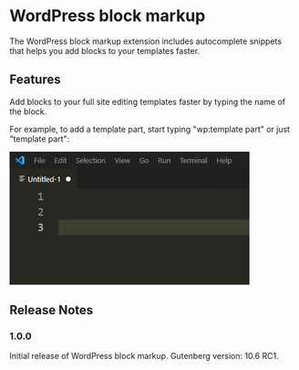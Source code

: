 # WordPress block markup

The WordPress block markup extension includes autocomplete snippets that helps you add blocks to your templates faster.

## Features

Add blocks to your full site editing templates faster by typing the name of the block.

For example, to add a template part, start typing "wp:template part" or just "template part":

![Template part](images/template-part-animation.gif)

## Release Notes

### 1.0.0

Initial release of WordPress block markup.
Gutenberg version: 10.6 RC1.
